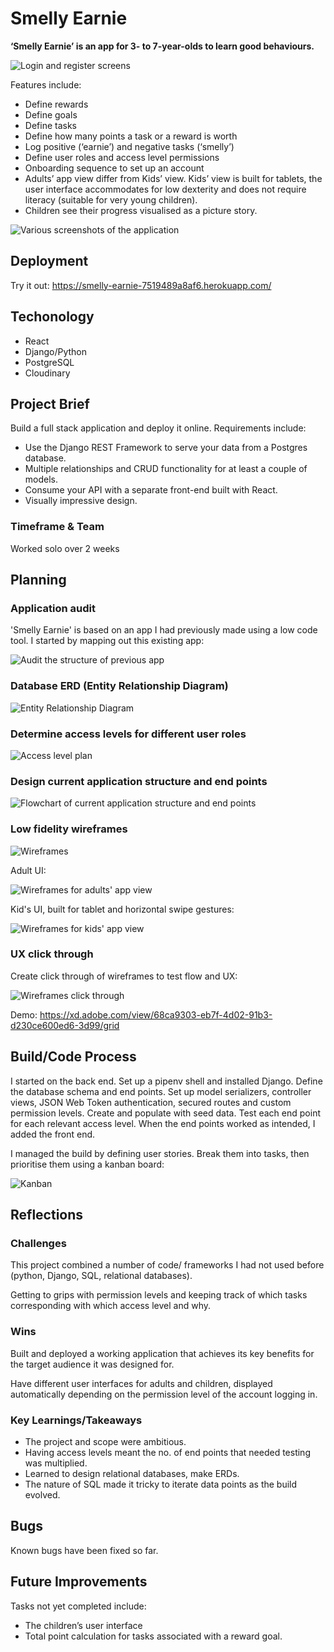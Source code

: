 # Smelly Earnie
__‘Smelly Earnie’ is an app for 3- to 7-year-olds to learn good behaviours.__

![Login and register screens](https://github.com/user-attachments/assets/a9441841-6d5b-440a-b8e4-e0bd367062cc)

Features include:
* Define rewards
* Define goals
* Define tasks
* Define how many points a task or a reward is worth
* Log positive (‘earnie’) and negative tasks (‘smelly’)
* Define user roles and access level permissions
* Onboarding sequence to set up an account
* Adults’ app view differ from Kids’ view. Kids’ view is built for tablets, the user interface accommodates for low dexterity and does not require literacy (suitable for very young children).
* Children see their progress visualised as a picture story.

![Various screenshots of the application](https://github.com/user-attachments/assets/dc90b7d0-5986-4c8b-b01c-f00236d4d19c)


## Deployment
Try it out: https://smelly-earnie-7519489a8af6.herokuapp.com/

## Techonology
* React
* Django/Python
* PostgreSQL
* Cloudinary

## Project Brief
Build a full stack application and deploy it online. Requirements include:
* Use the Django REST Framework to serve your data from a Postgres database.
* Multiple relationships and CRUD functionality for at least a couple of models.
* Consume your API with a separate front-end built with React.
* Visually impressive design.

### Timeframe & Team
Worked solo over 2 weeks

## Planning
### Application audit
'Smelly Earnie' is based on an app I had previously made using a low code tool. I started by mapping out this existing app:

![Audit the structure of previous app](https://github.com/user-attachments/assets/2adb28c6-cc7c-4653-9ef5-ff2dfac20979)

### Database ERD (Entity Relationship Diagram)

![Entity Relationship Diagram](https://github.com/user-attachments/assets/3e6e13be-ca37-4901-8f6d-fefa6756c2a1)

### Determine access levels for different user roles

![Access level plan](https://github.com/user-attachments/assets/6f644d89-74f6-4c99-a8de-9213120b2497)

### Design current application structure and end points

![Flowchart of current application structure and end points](https://github.com/user-attachments/assets/a27820f2-bfd2-4fd8-82b1-479261fe2a89)

### Low fidelity wireframes
![Wireframes](https://github.com/user-attachments/assets/d9905982-5a0d-44d3-881e-d85c0a8c5ac7)

Adult UI:

![Wireframes for adults' app view](https://github.com/user-attachments/assets/4ef6a4d3-9387-4266-a8be-9d98fbb2a39b)

Kid's UI, built for tablet and horizontal swipe gestures:

![Wireframes for kids' app view](https://github.com/user-attachments/assets/9f51c7e7-fee1-4995-b8d6-d8b33d86c8f4)


### UX click through
Create click through of wireframes to test flow and UX:

![Wireframes click through](https://github.com/user-attachments/assets/49c2d3d9-836c-46fe-a0a3-8533344d1275)

Demo: https://xd.adobe.com/view/68ca9303-eb7f-4d02-91b3-d230ce600ed6-3d99/grid

## Build/Code Process
I started on the back end. Set up a pipenv shell and installed Django. Define the database schema and end points. Set up model serializers, controller views, JSON Web Token authentication, secured routes and custom permission levels. Create and populate with seed data. Test each end point for each relevant access level. When the end points worked as intended, I added the front end.

I managed the build by defining user stories. Break them into tasks, then prioritise them using a kanban board:

![Kanban](https://github.com/user-attachments/assets/009963b0-408d-4b04-ba87-676d5244b468)


## Reflections
### Challenges
This project combined a number of code/ frameworks I had not used before (python, Django, SQL, relational databases).

Getting to grips with permission levels and keeping track of which tasks corresponding with which access level and why.


### Wins
Built and deployed a working application that achieves its key benefits for the target audience it was designed for.

Have different user interfaces for adults and children, displayed automatically depending on the permission level of the account logging in.

### Key Learnings/Takeaways
* The project and scope were ambitious.
* Having access levels meant the no. of end points that needed testing was multiplied.
* Learned to design relational databases, make ERDs.
* The nature of SQL made it tricky to iterate data points as the build evolved.

## Bugs
Known bugs have been fixed so far.

## Future Improvements
Tasks not yet completed include:
* The children’s user interface
* Total point calculation for tasks associated with a reward goal.

